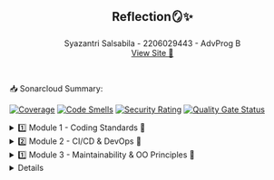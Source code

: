 <h2 align="center">Reflection🪞✨</h2>
<p align="center">
    Syazantri Salsabila - 2206029443 - AdvProg B
    <br>
    <a align="center" href="https://eshop-adpro-syazantri.koyeb.app/">View Site 🔗</a>
    
</p>

<br>
<p>📥 Sonarcloud Summary:</p>
    
[![Coverage](https://sonarcloud.io/api/project_badges/measure?project=syazantri_tutorial-1&metric=coverage)](https://sonarcloud.io/summary/new_code?id=syazantri_tutorial-1)
[![Code Smells](https://sonarcloud.io/api/project_badges/measure?project=syazantri_tutorial-1&metric=code_smells)](https://sonarcloud.io/summary/new_code?id=syazantri_tutorial-1)
[![Security Rating](https://sonarcloud.io/api/project_badges/measure?project=syazantri_tutorial-1&metric=security_rating)](https://sonarcloud.io/summary/new_code?id=syazantri_tutorial-1)
[![Quality Gate Status](https://sonarcloud.io/api/project_badges/measure?project=syazantri_tutorial-1&metric=alert_status)](https://sonarcloud.io/summary/new_code?id=syazantri_tutorial-1)

<details>
    <summary>1️⃣ Module 1 - Coding Standards 💯</summary>
<details>
    <summary>🐣 Reflection 1 🐣</summary>
  
  Prinsip clean code yang sudah diterapkan:
  <br>
  1. Meaningful Names : Saya rasa seluruh variabel dan method saya sudah memiliki nama yang jelas dan meaningful sepertii misalnya idToProductMap merupakan sebuah hashmap yang berisi pemetaan id ke product.
  2. Function : Fitur pada kode saya ini telah terbagii menjadi fungsi-fungsi yang tiap fungsi hanya menjalankan fokus satu tugas saja.
  3. Error handling : Walaupun tidak semua, saya telah menerapkan beberapa error handling seperti jika id product tidak ditemukan, akan mengirim null, dan jika mendapatkan nilai null, fungsii tidak dijalankan.
  <hr>
  Prinsip secure code yang sudah diterapkan:
  <br>
Dalam menginput quantity barang, saya telah memastikan bahwa inputnya berupa angka.
  <br>
  <hr>
  Cara mengimprove kode:
  <br>
  Bisa dengan menambah handling error misalnya membuat pop-up notifikasi ketika error sehingga user lebih dapat mengetahui apa kesalahannya, bisa juga dengan menambahkan comment ke method-methood yang mungkin kurang jelas maksudnya apa jika dibaca langsung begitu saja tanpa ada comment. Lalu untuk secure coding, bisa ditambah fitur autentikasi pengguna agar productnya hanya bisa dilihat dan diupdate oleh dirinya sendiri.
  <br>
</details>
<details>
    <summary>🐠 Reflection 2 🐠</summary>
  1: Setelah membuat unit test, saya merasa lebih percaya dengan fitur-fitur yang saya buat. Hal ini karena saya telah mengetes apakah fitur tersebut telah berjalan sesuai kemauan saya atauu belum. Dalam sebuah kelas, unit test yang diibuat tidak tentu harus berapa jumlahnya, bergantung pada kompleksitas method-method dalam class tersebut, tetapi untuk code coverage minimum biiasanya disarankan 80%. Untuk memastikan bahwa unit test yang kita buat telah cukup memverifikasi program kita, kita perlu mengecek code coveragenya (disarankan 80% code coverage dengan seluruh fitur telah ditest). Ketika memiliki 100% code coverage, belum tentu kode kita pasti tidak memiliki bug atau error karena bisa saja sudah tercover seluruh fitur tetapi jelek kualitas testnya (tidak sampai edge case).
  <br>
  <hr>
  2: Menurut saya, jika harus membuat class java baru untuk mengecek jumlah item, code saya nantinya tidak terlalu bagus atau clean (menurunkan kualitas kode). Hal itu karena sebenarnya hal yang dilakukan dengan CreateProductFunctionalTest.java, class java yang baru dibuat ini fungsinya cukup mirip yaitu mngecek nama dan mengecek jumlah. Masalah tadi dapat menjadikan code mengandung duplikasi. Maka, solusinya bisa dengan menyatukan kedua class tersebut. Penyatuan code ini akan membuat debugging jauh lebih mudah juga (tidak harus mengecek dua class yang sebenarnya fungsinya mirip).
</details>
</details>
<details>
    <summary>2️⃣ Module 2 - CI/CD & DevOps 👔</summary>
    1. List the code quality issue(s) that you fixed during the exercise and explain your strategy on fixing them.
    <br>
    ~ Jawab:
    <br>
    - Unused import <br>
    Terdapat beberapa import yang tidak digunakan, cara fix nya dengan menghapus import tersebut. <br>
    - Unnecessary modifier <br>
    Terdapat modifier public yang sebenarnya tidak diperlukan karena method-method tersebut berada dalam interface yang mana pada defaultnya public tanpa harus diberi modifier public sebelumnya. Oleh karena itu cara fiixnya adalah dengan menghapus modiifier publiic tersebut. <br>
    - Avoid using implementation class instead of interface
    Pada class ProductRepository.java, saya sebelumnnya menggunakan Hashmap untuk menyimpan pemetaan dari id ke suatu produk. Cara mendeklarasikan hashmap tersebut adalah seperti ini: private HashMap<String, Product> idToProductMap = new HashMap<>(); <br> Setelah itu private HashMap saya ubah (fix) menjadi private Map saja agar deklarasi tersebut merupakan implementasi dari interface (agar mudah diubah jika ada yang mau diubah). <br>
        <hr>
2. Look at your CI/CD workflows (GitHub)/pipelines (GitLab). Do you think the current implementation has met the definition of Continuous Integration and Continuous Deployment? Explain the reasons (minimum 3 sentences)! <br>
        ~ jawab:
        <br>
Menurut saya, implementasi kode saya sekarang sudah menerapkan definisi dari Continuous Integration and Continuous Deployment (CI/CD). Pertama untuk CI, di dalam kode saya sudah ada beberapa file yml seperti ci.yml, pmd_action.yml, dan scorecard.yml. File-file yml tersebut menjadikan ketika ada push kode ke github (ada perubahan kode), akan dilakukan pengecekan dengan run testing yang telah dibuat, serta code scanning analysis. Lalu untuk CD walaupun tidak membuat workflow, mendeploy dengan koyeb memungkinkan saya untuk melakukan CD. Hal itu dapat terlihat ketika ada perubahan yang dipush ke repo github ke branch masternya, koyeb langsung melakukan autodeploy berdasarkan kode terbaru yang telah dipush tersebut.

</details>
<details>
    <summary>1️⃣ Module 3 - Maintainability & OO Principles 🌙</summary>
    1. SOLID Principle <br>
    - Single Responsibility Principle (SRP) <br>
    SRP adalah prinsip yang menekankan bahwa class seharusnya hanya memiliki satu tanggung jawab atau fungsionalitas utama. Pada kode saya, di before solid sempat melanggar aturan SRP sehingga ada beberapa bagian kode yang saya ubah. Bagian tersebut adalah pemisahan ProductController dan CarController. Selain itu saya juga menghapus CarController extends ProductController, agar class CarController bisa memiliki fungsionalitas seputar car saja.<br> <br>
    - Open-Closed Principle (OCP) <br> 
    OCP berarti entitas perangkat lunak (kelas, modul, dll.) seharusnya dapat diperluas tanpa mengubah kode yang sudah ada. Saya menerapkan prinsip ini dengan cara mengubah function edit Car sehingga ketika mengedit tidak set masing-masing atributnya, tetapi langsung dimasukkan ke list carData. Dengan begitu, ketika ada class mengextend Car dengan atribut berbeda (tidak hanya nama, warna, dan jumlah) akan dapat memakai fungsi edit tersebut.<br> <br>
    - Liskov Substitution Principle (LSP) <br>
    LSP berarti objek dari kelas turunan harus bisa digunakan sebagai pengganti objek kelas induk tanpa mengubah kebenaran program. Pada kode saya tidak terdapat inheritance sehingga tidak bisa melanggar ataupun menerapkan LSP. <br> <br>
    - Interface Segregation Principle (ISP) <br>
    ISP artinya tidak boleh dipaksa untuk mengimplementasikan interface yang tidak relevan bagi mereka. Kode saya telah menerapkan ISP dengan cara CarServiceImpl mengimplementasikan CarService, sementara ProductServiceImpl mengimplementasikan ProductService. Masing-masing saling mengimplementasikan interface yang relevan. <br>
    - Dependency Inversions Principle (DIP) <br> <br>
    DIP memiliki arti modul level tinggi tidak boleh bergantung pada modul-level rendah. Keduanya harus bergantung pada abstraksi. Pada before-solid, sempat ada bagian kode saya yang tidak menerapkan prinsip ini. Maka saya memperbaikinya dengan cara mengubah import CarServiceImpl menjadi import CarService pada CarController. Dengan begitu CarController menjadi bergantung kepada CarService yang lebih menggambarkan abstraksi. <br> <br>
    2. Keuntungan menerapkan SOLID Principle <br>
    Keuntungan menerapkan SOLID Principle adalah: <br>
    - Comprehensible <br>
    Dengan menerapkan SRP, contohnya memisahkan Controller Home, Product dan Car membuat kode lebih mudah dimengerti karena ketika dilihat suatu class controller dapat jelas dimengerti controller tersebut untuk apa.<br> <br>
    - Extensibile <br>
    Ketika menerapkan OCP, contohnya dengan membuat fungsi edit Car tidak diset per atribut, membuat kode saya extensible karena ketika ada class mengextend Car dengan atribut berbeda (tidak hanya nama, warna, dan jumlah) akan dapat memakai fungsi edit tersebut. <br> <br>
    3. Kerugian tidak menerapkan SOLID Priinciple <br>
    - Tidak Comprehensible <br>
    Jika tidak menerapkan SRP, misalnya menggabungkan Controller Home, Product dan Car membuat ambigu yang melihat kode karena sulit dimengerti suatu class controller itu maksudnya untuk apa.<br> <br>
    - Tidak Extensible <br>
    Jika tidak menerapkan OCP, contohnya dengan membuat fungsi edit Car diset per atribut, membuat kode saya tidak extensible karena ketika ada class mengextend Car dengan atribut berbeda (tidak hanya nama, warna, dan jumlah) akan sulit memakai fungsi edit tersebut. <br> <br>
</details>

<details>
    <summary⃣> 4️⃣ Module 4 - Refactoring and TDD 💥</summary>
1. Reflect based on Percival (2017) proposed self-reflective questions (in “Principles and Best Practice of Testing” submodule, chapter “Evaluating Your Testing Objectives”), whether this TDD flow is useful enough for you or not. If not, explain things that you need to do next time you make more tests. <br>
Menurut saya metode TDD ini ada dampak baik dan buruknya bagi saya. Saya belum terbiasa membuat test terlebih dahulu tanpa melihat apa yang mau ditest. Hal itu menyebabkan saya beberapa kali kesulitan dalam memikirkan apa saja test yang perlu dibuat. Namun mungkin sebenarnya jiika sudah terbiasa, metode TDD ini akan menghemat waktu untuk membuat program yang clean, karena kita terpaksa harus memikirkan kemungkinan-kemungkinan terburuk yang akan terjadi pada program. Kalau untuk test yang saya buat sendiri, menurut jacocotestReport, untuk fitur Payment, kode saya sudah mencapai code coverage >90%, tetapi bisa saja ini karena testing saya yang hanya mengcover class-class payment yang telah dibuat tetapi belum meliputi kemungkinan terburuk di luar class tersebut. <hr>
2. You have created unit tests in Tutorial. Now reflect whether your tests have successfully followed F.I.R.S.T. principle or not. If not, explain things that you need to do the next time you create more tests. <br>
- Fast <br>
Menurut saya tests di tutorial telah menerapkan prinsip ini karena sudah membagi-bagi test sesuai keperluan dan porsinya sehingga test bisa berjalan lebih cepat.<br>
- Isolated/Independent <br>
Menurut saya tests yang diibuat di tutorial telah menerapkan prinsip isolated karena setiiap test tidak bergantung test lainnya. Hal ini bisa terjadi karena saya telah melakkan setUp di setiap test.
- Repeatable <br>
Menurut saya sudah terpenuhi karena sudah isolated.<br>
- Self Validating <br>
Menurut saya tests yang diibuat di tutorial telah menerapkan prinsip self validating karena sudah strict validasinya, tidak menggunakan print ketika ada error.<br>
- Thorough/Timely <br>
Menurut saya sudah terpenuhi karena di tutorial sudah dibuat happy dan unhappy test<br>
</details>
